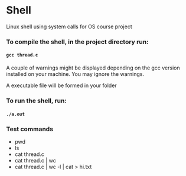 # Shell
Linux shell using system calls for OS course project

### To compile the shell, in the project directory run:

#### `gcc thread.c`

A couple of warnings might be displayed depending on the gcc version installed on your machine. You may ignore the warnings.

A executable file will be formed in your folder

### To run the shell, run:

#### `./a.out` 

### Test commands

* pwd
* ls
* cat thread.c
* cat thread.c | wc
* cat thread.c | wc -l | cat > hi.txt